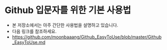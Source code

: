 # Github 입문자를 위한 기본 사용법

* 본 저장소에서는 아주 간단한 사용법을 설명하고 있습니다.
* 다음 링크를 참조하세요.
* https://github.com/moonbaaang/Github_EasyToUse/blob/master/Github_EasyToUse.md
